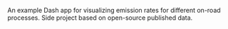 An example Dash app for visualizing emission rates for different on-road processes. Side project based on open-source published data. 
